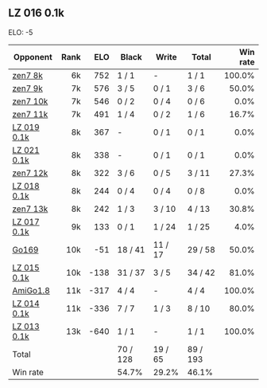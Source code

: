 ## LZ 016 0.1k ##

ELO: -5

Opponent | Rank | ELO | Black | Write | Total | Win rate
---------|-----:|----:|-------|-------|-------|-------:
[zen7 8k](zen7%208k.md) | 6k | 752 | 1 / 1 | - | 1 / 1 | 100.0%
[zen7 9k](zen7%209k.md) | 7k | 576 | 3 / 5 | 0 / 1 | 3 / 6 | 50.0%
[zen7 10k](zen7%2010k.md) | 7k | 546 | 0 / 2 | 0 / 4 | 0 / 6 | 0.0%
[zen7 11k](zen7%2011k.md) | 7k | 491 | 1 / 4 | 0 / 2 | 1 / 6 | 16.7%
[LZ 019 0.1k](LZ%20019%200.1k.md) | 8k | 367 | - | 0 / 1 | 0 / 1 | 0.0%
[LZ 021 0.1k](LZ%20021%200.1k.md) | 8k | 338 | - | 0 / 1 | 0 / 1 | 0.0%
[zen7 12k](zen7%2012k.md) | 8k | 322 | 3 / 6 | 0 / 5 | 3 / 11 | 27.3%
[LZ 018 0.1k](LZ%20018%200.1k.md) | 8k | 244 | 0 / 4 | 0 / 4 | 0 / 8 | 0.0%
[zen7 13k](zen7%2013k.md) | 8k | 242 | 1 / 3 | 3 / 10 | 4 / 13 | 30.8%
[LZ 017 0.1k](LZ%20017%200.1k.md) | 9k | 133 | 0 / 1 | 1 / 24 | 1 / 25 | 4.0%
[Go169](Go169.md) | 10k | -51 | 18 / 41 | 11 / 17 | 29 / 58 | 50.0%
[LZ 015 0.1k](LZ%20015%200.1k.md) | 10k | -138 | 31 / 37 | 3 / 5 | 34 / 42 | 81.0%
[AmiGo1.8](AmiGo1.8.md) | 11k | -317 | 4 / 4 | - | 4 / 4 | 100.0%
[LZ 014 0.1k](LZ%20014%200.1k.md) | 11k | -336 | 7 / 7 | 1 / 3 | 8 / 10 | 80.0%
[LZ 013 0.1k](LZ%20013%200.1k.md) | 13k | -640 | 1 / 1 | - | 1 / 1 | 100.0%
Total | | | 70 / 128 | 19 / 65 | 89 / 193 | 
Win rate| | | 54.7% | 29.2% | 46.1% | 
